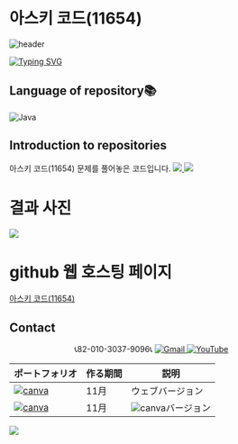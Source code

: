 # 아스키 코드(11654)

![header](https://capsule-render.vercel.app/api?type=egg&color=gradient&height=300&section=header&text=welcome%2&fontSize=50&desc=백준%20아스키%20코드(11654)%20문제)

[![Typing SVG](https://readme-typing-svg.demolab.com?font=Fira+Code&pause=1000&color=93BDF7&background=203AFF00&random=false&width=435&lines=My+name+is+kimganghyeon)](https://git.io/typing-svg)

## Language of repository📚
![Java](https://img.shields.io/badge/Java-007396?style=flat-square&logo=java&logoColor=white)

## Introduction to repositories 
아스키 코드(11654) 문제를 풀어놓은 코드입니다. 
   <a href="https://www.acmicpc.net/problem/11654">
      <img src ="https://github.com/do04200611/Baekjoon/assets/74278578/5aa976d4-ee7c-41d9-8709-f16d8900819b">
      <img src ="https://github.com/do04200611/Baekjoon/assets/74278578/e1437079-bd13-4dc4-ae7b-7f356e995ee9">
  </a>

# 결과 사진 <br>
 <a href="https://github.com/do04200611/Baekjoon/blob/main/%EC%95%84%EC%8A%A4%ED%82%A4%20%EC%BD%94%EB%93%9C(11654)/Main.java">
   <img src ="https://github.com/do04200611/Baekjoon/assets/74278578/e19e8da8-4271-4009-bd5f-011aa86cea02" class='child'>
 </a>    

# github 웹 호스팅 페이지
<a href="https://do04200611.github.io/Baekjoon/%EC%95%84%EC%8A%A4%ED%82%A4%20%EC%BD%94%EB%93%9C(11654)/index.html">아스키 코드(11654)</a><br>

## Contact 
<p align="center">
  📞82-010-3037-9096📞
  <a href="mailto:a01030379096@gmail.com">
    <img src="https://img.shields.io/badge/-Gmail-red?style=for-the-badge&logo=Gmail" alt="Gmail">
  </a>
  <a href="https://www.youtube.com/channel/UC484ZJMavtoPOI4ey-HFdCA">
   <img src="https://img.shields.io/badge/-YouTube-red?style=for-the-badge&logo=youtube"  alt="YouTube">
 </a> <br>
 
  | ポートフォリオ           |  作る期間     |            説明  |
  |------------------------|---------------|----------------------------------------------|
  |<a href="https://kimganghyeon.my.canva.site/kimganghyeon"><img src="https://img.shields.io/badge/canva-purple?style=for-the-badge&logo=canva" alt="canva"></a>|11月|ウェブバージョン|
  |<a href="https://www.canva.com/design/DAFzY5opUiA/Ge33dSKE16cErBaDJDp-BA/edit"><img src="https://img.shields.io/badge/canva-purple?style=for-the-badge&logo=canva" alt="canva"></a>|11月|<img src="https://img.shields.io/badge/canva-purple?style=for-the-badge&logo=canva" alt="canva">バージョン|
</p>
<img src="https://capsule-render.vercel.app/api?type=egg&color=gradient&height=100&text=Thank%20you%20for%20watching.&section=footer" />
